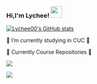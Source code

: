 ### Hi,I'm Lychee! <img src="https://github.com/souvikguria98/souvikguria98/blob/master/Hi.gif" width="30">

<!--
**Lychee00/Lychee00** is a ✨ _special_ ✨ repository because its `README.md` (this file) appears on your GitHub profile.

Here are some ideas to get you started:

- 🔭 I’m currently working on ...
- 🌱 I’m currently learning ...
- 👯 I’m looking to collaborate on ...
- 🤔 I’m looking for help with ...
- 💬 Ask me about ...
- 📫 How to reach me: ...
- 😄 Pronouns: ...
- ⚡ Fun fact: ...
-->
[![Lychee00's GitHub stats](https://github-readme-stats.vercel.app/api?username=Lychee00&show_icons=true&theme=merko)](https://github.com/Lychee00/github-readme-stats)

🔭 I’m currently studying in CUC 🔭

🌱 Currently Course Repositories 🌱

[<img class="col-lg-6" src="https://github-readme-stats.vercel.app/api/pin/?username=Lychee00&repo=2021-ns-public-Lychee00">](https://github.com/Lychee00/2021-ns-public-Lychee00)

[<img class="col-lg-6" src="https://github-readme-stats.vercel.app/api/pin/?username=Lychee00&repo=2021-linux-public-Lychee00">](https://github.com/Lychee00/2021-linux-public-Lychee00)

